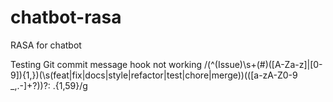 # chatbot-rasa
RASA for chatbot


Testing Git commit message hook not working
/(^(Issue)\s+(#)([A-Za-z]|[0-9]){1,})(\s(feat|fix|docs|style|refactor|test|chore|merge))(\([a-zA-Z0-9 _,.-]+?\))?: .{1,59}/g